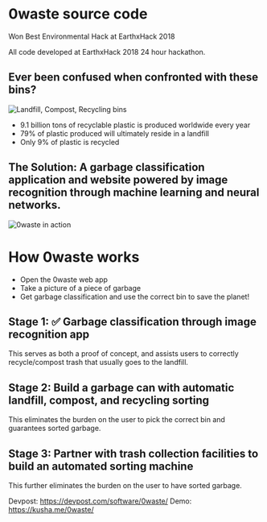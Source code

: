 # 0waste source code

Won Best Environmental Hack at EarthxHack 2018 

All code developed at EarthxHack 2018 24 hour hackathon.

## Ever been confused when confronted with these bins?
![Landfill, Compost, Recycling bins](https://i.imgur.com/tq6NurE.jpg)
- 9.1 billion tons of recyclable plastic is produced worldwide every year
- 79% of plastic produced will ultimately reside in a landfill
- Only 9% of plastic is recycled

## The Solution: A garbage classification application and website powered by image recognition through machine learning and neural networks.

![0waste in action](https://media.giphy.com/media/lp8I8U5XqJ6n9mLSwi/giphy.gif)

# How 0waste works
- Open the 0waste web app
- Take a picture of a piece of garbage
- Get garbage classification and use the correct bin to save the planet!

## Stage 1: ✅ Garbage classification through image recognition app 
This serves as both a proof of concept, and assists users to correctly recycle/compost trash that usually goes to the landfill.

## Stage 2: Build a garbage can with automatic landfill, compost, and recycling sorting 
This eliminates the burden on the user to pick the correct bin and guarantees sorted garbage.   

## Stage 3: Partner with trash collection facilities to build an automated sorting machine
This further eliminates the burden on the user to have sorted garbage.

Devpost: https://devpost.com/software/0waste/
Demo: https://kusha.me/0waste/
